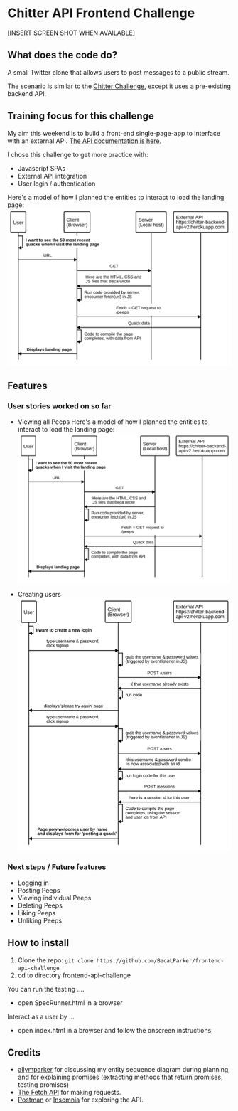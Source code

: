 # Chitter API Frontend Challenge
[INSERT SCREEN SHOT WHEN AVAILABLE]

## What does the code do?

A small Twitter clone that allows users to post messages to a public stream.

The scenario is similar to the [Chitter Challenge](https://github.com/makersacademy/chitter-challenge), except it uses a pre-existing backend API.

## Training focus for this challenge

My aim this weekend is to build a front-end single-page-app to interface with an external API. 
[The API documentation is here.](https://github.com/makersacademy/chitter_api_backend)

I chose this challenge to get more practice with:
 - Javascript SPAs
 - External API integration
 - User login / authentication

Here's a model of how I planned the entities to interact to load the landing page:
![landing page sequence diagram](./planning/landing-page-sequence.svg)

## Features

### User stories worked on so far

* Viewing all Peeps
  Here's a model of how I planned the entities to interact to load the landing page:
  ![landing page sequence diagram](./planning/landing-page-sequence.svg)

* Creating users
  ![create user sequence diagram](./planning/create-user-sequence.svg)

### Next steps / Future features

* Logging in
* Posting Peeps
* Viewing individual Peeps
* Deleting Peeps
* Liking Peeps
* Unliking Peeps


## How to install
1. Clone the repo: `git clone https://github.com/BecaLParker/frontend-api-challenge`
2. cd to directory frontend-api-challenge

You can run the testing ....
 - open SpecRunner.html in a browser

Interact as a user by ...
 - open index.html in a browser and follow the onscreen instructions

## Credits
* [allymparker](https://github.com/allymparker) for discussing my entity sequence diagram during planning, and for explaining promises (extracting methods that return promises, testing promises)
* [The Fetch API](https://developer.mozilla.org/en-US/docs/Web/API/Fetch_API/Using_Fetch) for making requests.
* [Postman](https://www.getpostman.com/) or [Insomnia](https://insomnia.rest/) for exploring the API.

